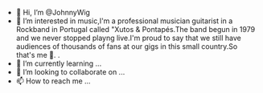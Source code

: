 - 👋 Hi, I’m @JohnnyWig
- 👀 I’m interested in music,I'm a professional musician guitarist in a Rockband in Portugal called "Xutos & Pontapés.The band begun in 1979 and we never stopped playng live.I'm proud to say that we still have audiences of thousands of fans at our gigs in this small country.So that's me 🤟. .
- 🌱 I’m currently learning ...
- 💞️ I’m looking to collaborate on ...
- 📫 How to reach me ...

<!---
JohnnyWig/JohnnyWig is a ✨ special ✨ repository because its `README.md` (this file) appears on your GitHub profile.
You can click the Preview link to take a look at your changes.
--->

